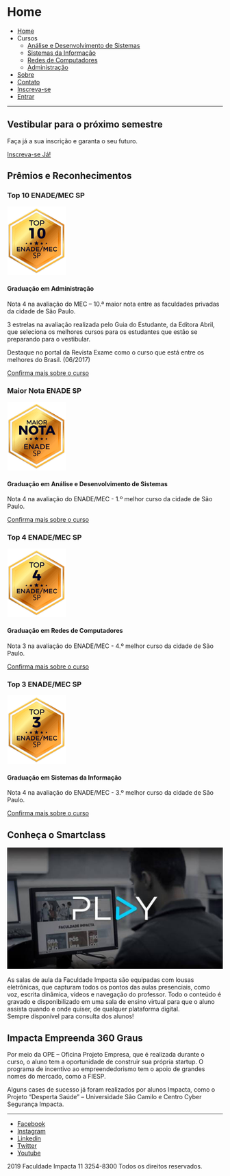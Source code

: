 # Home

- [Home](index.md)
- Cursos
  - [Análise e Desenvolvimento de Sistemas](cursos/ads.md)
  - [Sistemas da Informação](cursos/si.md)
  - [Redes de Computadores](cursos/rc.md)
  - [Administração](cursos/adm.md)
- [Sobre](sobre.md)
- [Contato](contato.md)
- [Inscreva-se](inscrever.md)
- [Entrar](entrar.md)

---

## Vestibular para o próximo semestre

Faça já a sua inscrição e garanta o seu futuro.

[Inscreva-se Já!](inscrever.md)

## Prêmios e Reconhecimentos

### Top 10 ENADE/MEC SP

![top 10 enade/mec sp](imagens/premios/enade-ADM.png)

#### Graduação em Administração

Nota 4 na avaliação do MEC – 10.ª maior nota entre as faculdades privadas da cidade de São Paulo.

3 estrelas na avaliação realizada pelo Guia do Estudante, da Editora Abril, que seleciona os melhores cursos para os estudantes que estão se preparando para o vestibular.

Destaque no portal da Revista Exame como o curso que está entre os melhores do Brasil. (06/2017)

[Confirma mais sobre o curso](cursos/adm.md)

### Maior Nota ENADE SP

![maior nota enade/mec sp](imagens/premios/enade-ADS.png)

#### Graduação em Análise e Desenvolvimento de Sistemas

Nota 4 na avaliação do ENADE/MEC - 1.º melhor curso da cidade de São Paulo.

[Confirma mais sobre o curso](cursos/ads.md)

### Top 4 ENADE/MEC SP

![top 4 enade/mec sp](imagens/premios/enade-RD.png)

#### Graduação em Redes de Computadores

Nota 3 na avaliação do ENADE/MEC - 4.º melhor curso da cidade de São Paulo.

[Confirma mais sobre o curso](cursos/rc.md)

### Top 3 ENADE/MEC SP

![top 3 enade/mec sp](imagens/premios/enade-SI.png)

#### Graduação em Sistemas da Informação

Nota 4 na avaliação do ENADE/MEC - 3.º melhor curso da cidade de São Paulo.

[Confirma mais sobre o curso](cursos/si.md)

## Conheça o Smartclass

![play do smartclass](imagens/play-smartclass.jpg)

As salas de aula da Faculdade Impacta são equipadas com lousas eletrônicas, que capturam todos os pontos das aulas presenciais, como voz, escrita dinâmica, vídeos e navegação do professor. Todo o conteúdo é gravado e disponibilizado em uma sala de ensino virtual para que o aluno assista quando e onde quiser, de qualquer plataforma digital.  
Sempre disponível para consulta dos alunos!

## Impacta Empreenda 360 Graus

Por meio da OPE – Oficina Projeto Empresa, que é realizada durante o curso, o aluno tem a oportunidade de construir sua própria startup. O programa de incentivo ao empreendedorismo tem o apoio de grandes nomes do mercado, como a FIESP.

Alguns cases de sucesso já foram realizados por alunos Impacta, como o Projeto “Desperta Saúde” – Universidade São Camilo e Centro Cyber Segurança Impacta.

---

- [Facebook](https://www.facebook.com/FacImpacta/)
- [Instagram](https://www.instagram.com/faculdadeimpacta/)
- [Linkedin](https://www.linkedin.com/edu/faculdade-impacta-tecnologia-161006)
- [Twitter](https://twitter.com/facimpacta)
- [Youtube](https://www.youtube.com/user/GrupoImpacta)

2019 Faculdade Impacta 11 3254-8300 Todos os direitos reservados.
